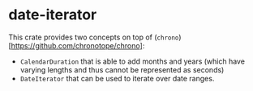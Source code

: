 # date-iterator

This crate provides two concepts on top of (`chrono`)[https://github.com/chronotope/chrono]:

* `CalendarDuration` that is able to add months and years (which have varying lengths and thus cannot be represented as seconds)
* `DateIterator` that can be used to iterate over date ranges.